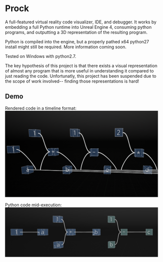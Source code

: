 # Prock

A full-featured virtual reality code visualizer, IDE, and debugger. It works by embedding a full Python runtime into Unreal Engine 4, consuming python programs, and outputting a 3D representation of the resulting program. 

Python is compiled into the engine, but a properly pathed x64 python27 install might still be required. More information coming soon. 

Tested on Windows with python2.7. 

The key hypothesis of this project is that there exists a visual representation of almost any program that is more useful in understanding it compared to just reading the code. Unfortunatly, this project has been suspended due to the scope of work involved-- finding those representations is hard!

## Demo

Rendered code in a timeline format: 
![Pathlining](pathlining.PNG?raw=true)

Python code mid-execution:
![Debugging](running.PNG?raw=true)